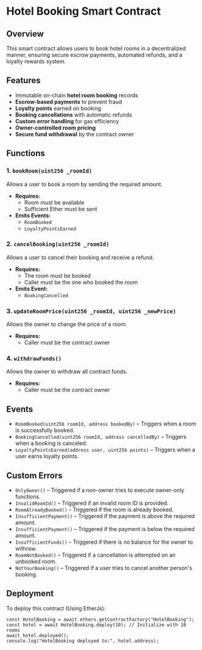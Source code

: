 # Hotel Booking Smart Contract

## Overview

This smart contract allows users to book hotel rooms in a decentralized manner, ensuring secure escrow payments, automated refunds, and a loyalty rewards system.

## Features

- Immutable on-chain **hotel room booking** records
- **Escrow-based payments** to prevent fraud
- **Loyalty points** earned on booking
- **Booking cancellations** with automatic refunds
- **Custom error handling** for gas efficiency
- **Owner-controlled room pricing**
- **Secure fund withdrawal** by the contract owner

## Functions

### 1. `bookRoom(uint256 _roomId)`

Allows a user to book a room by sending the required amount.

- **Requires:**
  - Room must be available
  - Sufficient Ether must be sent
- **Emits Events:**
  - `RoomBooked`
  - `LoyaltyPointsEarned`

### 2. `cancelBooking(uint256 _roomId)`

Allows a user to cancel their booking and receive a refund.

- **Requires:**
  - The room must be booked
  - Caller must be the one who booked the room
- **Emits Event:**
  - `BookingCancelled`

### 3. `updateRoomPrice(uint256 _roomId, uint256 _newPrice)`

Allows the owner to change the price of a room.

- **Requires:**
  - Caller must be the contract owner

### 4. `withdrawFunds()`

Allows the owner to withdraw all contract funds.

- **Requires:**
  - Caller must be the contract owner

## Events

- `RoomBooked(uint256 roomId, address bookedBy)` – Triggers when a room is successfully booked.
- `BookingCancelled(uint256 roomId, address cancelledBy)` – Triggers when a booking is canceled.
- `LoyaltyPointsEarned(address user, uint256 points)` – Triggers when a user earns loyalty points.

## Custom Errors

- `OnlyOwner()` – Triggered if a non-owner tries to execute owner-only functions.
- `InvalidRoomId()` – Triggered if an invalid room ID is provided.
- `RoomAlreadyBooked()` – Triggered if the room is already booked.
- `InsufficientPayment()` – Triggered if the payment is above the required amount.
- `InsufficientPayment()` – Triggered if the payment is below the required amount.
- `InsufficientFunds()` – Triggered if there is no balance for the owner to withraw.
- `RoomNotBooked()` – Triggered if a cancellation is attempted on an unbooked room.
- `NotYourBooking()` – Triggered if a user tries to cancel another person's booking.

## Deployment

To deploy this contract (Using EtherJs):

```solidity
const HotelBooking = await ethers.getContractFactory("HotelBooking");
const hotel = await HotelBooking.deploy(10); // Initialize with 10 rooms
await hotel.deployed();
console.log("HotelBooking deployed to:", hotel.address);
```
